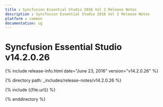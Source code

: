 ```yaml
---
title : Syncfusion Essential Studio 2016 Vol 2 Release Notes
description : Syncfusion Essential Studio 2016 Vol 2 Release Notes
platform : common
documentation: ug
---
```


# Syncfusion Essential Studio v14.2.0.26

{% include release-info.html date="June 23, 2016" version="v14.2.0.26" %} 

{% directory path: _includes/release-notes/v14.2.0.26 %}

{% include {{file.url}} %}

{% enddirectory %}